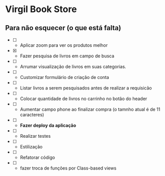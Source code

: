 # Virgil Book Store

## Para não esquecer (o que está falta)

- [ ] - Aplicar zoom para ver os produtos melhor
- [x] - Fazer pesquisa de livros em campo de busca
- [ ] - Arrumar visualização de livros em suas categorias.
- [ ] - Customizar formulário de criação de conta
- [ ] - Listar livros a serem pesquisados antes de realizar a requisicão
- [ ] - Colocar quantidade de livros no carrinho no botão do header
- [ ] - Aumentar campo phone ao finalizar compra (o tamnho atual é de 11 caracteres)
- [ ] - **Fazer deploy da aplicação**
- [ ] - Realizar testes
- [ ] - Estilização 
- [ ] - Refatorar código
- [ ] - fazer troca de funções por Class-based views 



